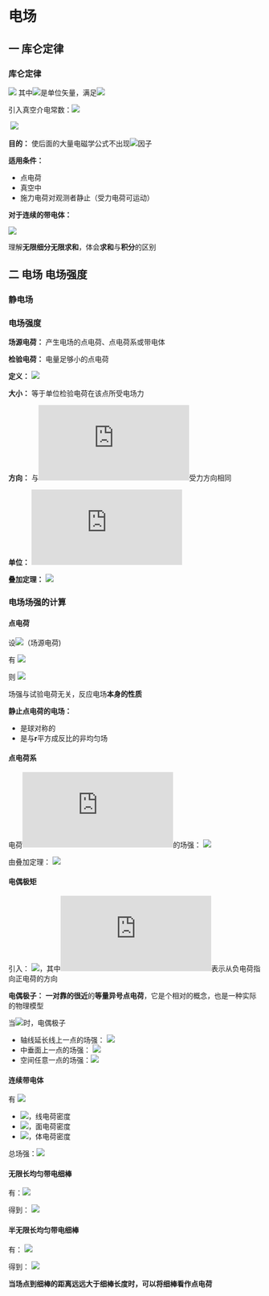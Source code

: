 # 电场

## 一 库仑定律

### 库仑定律

![](http://latex.codecogs.com/svg.latex?\vec{F}=k\frac{q_1q_2\vec{r}}{r^3}=k\frac{q_1q_2}{r^2}\hat{r_0}) 其中![](http://latex.codecogs.com/svg.latex?\hat{r_0})是单位矢量，满足![](http://latex.codecogs.com/svg.latex?\vec{r}=r\hat{r_0})

引入真空介电常数：![](http://latex.codecogs.com/svg.latex?\varepsilon{_0}=\dfrac{1}{4\pi{k})

​                                                           ![](http://latex.codecogs.com/svg.latex?\vec{F}=\frac{1}{4\pi\varepsilon_0}\frac{q_1q_2\vec{r}}{r^3}=\frac{1}{4\pi\varepsilon_0}\frac{q_1q_2}{r^2}\hat{r_0})

**目的：** 使后面的大量电磁学公式不出现![](http://latex.codecogs.com/svg.latex?4\pi)因子

**适用条件：**

* 点电荷
* 真空中
* 施力电荷对观测者静止（受力电荷可运动）

**对于连续的带电体：**

![](http://latex.codecogs.com/svg.latex?\vec{F}=\frac{1}{4\pi\varepsilon_0}\int\frac{q_1q_2}{r^2}\hat{r_0})

理解**无限细分无限求和**，体会**求和**与**积分**的区别

## 二 电场 电场强度

### 静电场

### 电场强度

**场源电荷：** 产生电场的点电荷、点电荷系或带电体

**检验电荷：** 电量足够小的点电荷

**定义：**                ![](http://latex.codecogs.com/svg.latex?\vec{E}=\frac{\vec{F}}{q_0})

**大小：** 等于单位检验电荷在该点所受电场力

**方向：** 与![](http://latex.codecogs.com/svg.latex?+q_0)受力方向相同

**单位：** ![](http://latex.codecogs.com/svg.latex?N/C;V/m)

**叠加定理：** ![](http://latex.codecogs.com/svg.latex?\vec{E}=\vec{E_1}+\vec{E_2}+\dots=\sum_{i}\vec{E_i})

### 电场场强的计算

#### 点电荷

设![](http://latex.codecogs.com/svg.latex?q>0)（场源电荷)

有  ![](http://latex.codecogs.com/svg.latex?\vec{F}=\frac{qq_0}{4\pi\varepsilon_0r^2}\hat{r_0})

则  ![](http://latex.codecogs.com/svg.latex?\vec{E}=\frac{\vec{F}}{q_0}=\frac{q}{4\pi\varepsilon_0r^2}\hat{r_0})

场强与试验电荷无关，反应电场**本身的性质**

**静止点电荷的电场：**

* 是球对称的
* 是与**r**平方成反比的非均匀场

#### 点电荷系

电荷![](http://latex.codecogs.com/svg.latex?q_i)的场强： ![](http://latex.codecogs.com/svg.latex?\vec{E_i}=\frac{q_i}{4\pi\varepsilon_0r^2_i}\hat{r_i})

由叠加定理： ![](http://latex.codecogs.com/svg.latex?\vec{E_i}=\sum_i\frac{q_i}{4\pi\varepsilon_0r^2_i}\hat{r_i})

#### 电偶极矩

引入： ![](http://latex.codecogs.com/svg.latex?\vec{p}=q\vec{l})，其中![](http://latex.codecogs.com/svg.latex?l)表示从负电荷指向正电荷的方向

**电偶极子：** **一对靠的很近**的**等量异号点电荷**，它是个相对的概念，也是一种实际的物理模型

当![](http://latex.codecogs.com/svg.latex?r>>l)时，电偶极子

* 轴线延长线上一点的场强： ![](http://latex.codecogs.com/svg.latex?\vec{E}=\frac{\vec{p}}{2\pi\varepsilon_0r^3})
* 中垂面上一点的场强： ![](http://latex.codecogs.com/svg.latex?\vec{E}=-\frac{\vec{p}}{4\pi\varepsilon_0r^3})
* 空间任意一点的场强：![](http://latex.codecogs.com/svg.latex?\vec{E}=\frac{-\vec{p}+3(\vec{r}\cdot\vec{p}\cdot\hat{r})}{4\pi\varepsilon_0r^3})

#### 连续带电体

有 ![](http://latex.codecogs.com/svg.latex?d\vec{E}=\dfrac{\vec{r}dq}{4\pi\varepsilon_0r^3})

* ![](http://latex.codecogs.com/svg.latex?dq=\lambda{dl})，线电荷密度
* ![](http://latex.codecogs.com/svg.latex?dq=\sigma{dS})，面电荷密度
* ![](http://latex.codecogs.com/svg.latex?dq=\rho{dV})，体电荷密度

总场强：![](http://latex.codecogs.com/svg.latex?\vec{E}=\int{d\vec{E}=\vec{E_x}=\int{d\vec{E_x}+\int{d\vec{E_y}+\int{d\vec{E_z})

#### 无限长均匀带电细棒

有：![](http://latex.codecogs.com/svg.latex?E_x=0,E_y=\frac{\lambda}{2\pi\varepsilon_0y})

得到： ![](http://latex.codecogs.com/svg.latex?\vec{E}=\frac{\lambda}{2\pi\varepsilon_0r})

#### 半无限长均匀带电细棒

有： ![](http://latex.codecogs.com/svg.latex?E_x=-\frac{\lambda}{4\pi\varepsilon_0y},E_y=\frac{\lambda}{4\pi\varepsilon_0y})

得到： ![](http://latex.codecogs.com/svg.latex?\vec{E}=\vec{E_x}+\vec{E_y})

**当场点到细棒的距离远远大于细棒长度时，可以将细棒看作点电荷**

